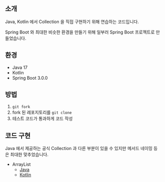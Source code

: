 ## 소개

Java, Kotlin 에서 Collection 을 직접 구현하기 위해 연습하는 코드입니다.

Spring Boot 와 최대한 비슷한 환경을 만들기 위해 일부러 Spring Boot 프로젝트로 만들었습니다.

## 환경

- Java 17
- Kotlin
- Spring Boot 3.0.0

## 방법

1. `git fork`
2. fork 된 레포지토리를 `git clone`
3. 테스트 코드가 통과하게 코드 작성

## 코드 구현

Java 에서 제공하는 공식 Collection 과 다른 부분이 있을 수 있지만 메서드 네이밍 등은 최대한 맞추었습니다.

- ArrayList
  - [Java](https://github.com/ParkJiwoon/practice-collection/blob/implemented/src/main/kotlin/com/example/practice_collection/list/JavaArrayList.java)
  - [Kotlin](https://github.com/ParkJiwoon/practice-collection/blob/implemented/src/main/kotlin/com/example/practice_collection/list/KotlinArrayList.kt)
